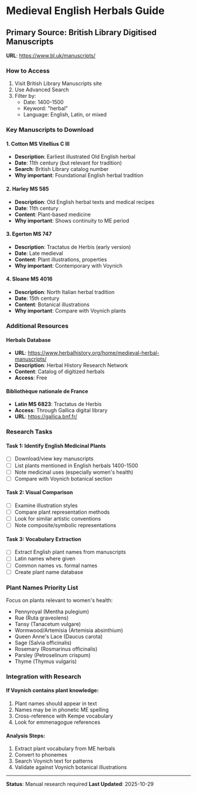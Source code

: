 # Medieval English Herbals Guide

## Primary Source: British Library Digitised Manuscripts

**URL**: https://www.bl.uk/manuscripts/

### How to Access

1. Visit British Library Manuscripts site
2. Use Advanced Search
3. Filter by:
   - Date: 1400-1500
   - Keyword: "herbal"
   - Language: English, Latin, or mixed

### Key Manuscripts to Download

#### 1. Cotton MS Vitellius C III
- **Description**: Earliest illustrated Old English herbal
- **Date**: 11th century (but relevant for tradition)
- **Search**: British Library catalog number
- **Why important**: Foundational English herbal tradition

#### 2. Harley MS 585
- **Description**: Old English herbal texts and medical recipes
- **Date**: 11th century
- **Content**: Plant-based medicine
- **Why important**: Shows continuity to ME period

#### 3. Egerton MS 747
- **Description**: Tractatus de Herbis (early version)
- **Date**: Late medieval
- **Content**: Plant illustrations, properties
- **Why important**: Contemporary with Voynich

#### 4. Sloane MS 4016
- **Description**: North Italian herbal tradition
- **Date**: 15th century
- **Content**: Botanical illustrations
- **Why important**: Compare with Voynich plants

### Additional Resources

#### Herbals Database
- **URL**: https://www.herbalhistory.org/home/medieval-herbal-manuscripts/
- **Description**: Herbal History Research Network
- **Content**: Catalog of digitized herbals
- **Access**: Free

#### Bibliothèque nationale de France
- **Latin MS 6823**: Tractatus de Herbis
- **Access**: Through Gallica digital library
- **URL**: https://gallica.bnf.fr/

### Research Tasks

#### Task 1: Identify English Medicinal Plants
- [ ] Download/view key manuscripts
- [ ] List plants mentioned in English herbals 1400-1500
- [ ] Note medicinal uses (especially women's health)
- [ ] Compare with Voynich botanical section

#### Task 2: Visual Comparison
- [ ] Examine illustration styles
- [ ] Compare plant representation methods
- [ ] Look for similar artistic conventions
- [ ] Note composite/symbolic representations

#### Task 3: Vocabulary Extraction
- [ ] Extract English plant names from manuscripts
- [ ] Latin names where given
- [ ] Common names vs. formal names
- [ ] Create plant name database

### Plant Names Priority List

Focus on plants relevant to women's health:
- Pennyroyal (Mentha pulegium)
- Rue (Ruta graveolens)
- Tansy (Tanacetum vulgare)
- Wormwood/Artemisia (Artemisia absinthium)
- Queen Anne's Lace (Daucus carota)
- Sage (Salvia officinalis)
- Rosemary (Rosmarinus officinalis)
- Parsley (Petroselinum crispum)
- Thyme (Thymus vulgaris)

### Integration with Research

#### If Voynich contains plant knowledge:
1. Plant names should appear in text
2. Names may be in phonetic ME spelling
3. Cross-reference with Kempe vocabulary
4. Look for emmenagogue references

#### Analysis Steps:
1. Extract plant vocabulary from ME herbals
2. Convert to phonemes
3. Search Voynich text for patterns
4. Validate against Voynich botanical illustrations

---

**Status**: Manual research required
**Last Updated**: 2025-10-29
